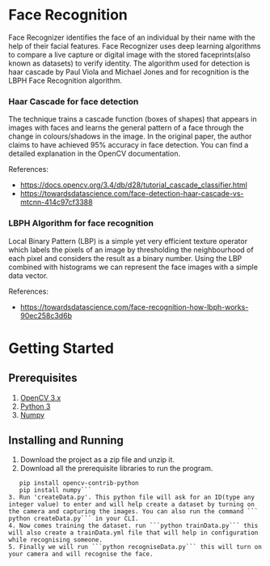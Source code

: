 # Face Recognition

Face Recognizer identifies the face of an individual by their name with the help of their facial features.
Face Recognizer uses deep learning algorithms to compare a live capture or digital image with the stored faceprints(also known as datasets) to verify identity.
The algorithm used for detection is haar cascade by Paul Viola and Michael Jones and for recognition is the LBPH Face Recognition algorithm.

### Haar Cascade for face detection

The technique trains a cascade function (boxes of shapes) that appears in images with faces and learns the general pattern of a face through the change in colours/shadows in the image. In the original paper, the author claims to have achieved 95% accuracy in face detection. You can find a detailed explanation in the OpenCV documentation.

References:
* https://docs.opencv.org/3.4/db/d28/tutorial_cascade_classifier.html
* https://towardsdatascience.com/face-detection-haar-cascade-vs-mtcnn-414c97cf3388

### LBPH Algorithm for face recognition

Local Binary Pattern (LBP) is a simple yet very efficient texture operator which labels the pixels of an image by thresholding the neighbourhood of each pixel and considers the result as a binary number. Using the LBP combined with histograms we can represent the face images with a simple data vector. 

References:
* https://towardsdatascience.com/face-recognition-how-lbph-works-90ec258c3d6b

# Getting Started

## Prerequisites
1. [OpenCV 3.x](https://www.python.org/downloads/)
2. [Python 3](https://pypi.org/project/opencv-python/)
3. [Numpy](https://pypi.org/project/numpy/)

## Installing and Running
1. Download the project as a zip file and unzip it.
2. Download all the prerequisite libraries to run the program. 
```pip install opencv-python 
   pip install opencv-contrib-python
   pip install numpy```
3. Run 'createData.py'. This python file will ask for an ID(type any integer value) to enter and will help create a dataset by turning on the camera and capturing the images. You can also run the command ``` python createData.py``` in your CLI.
4. Now comes training the dataset. run ```python trainData.py``` this will also create a trainData.yml file that will help in configuration while recognising someone.
5. Finally we will run ```python recogniseData.py``` this will turn on your camera and will recognise the face.